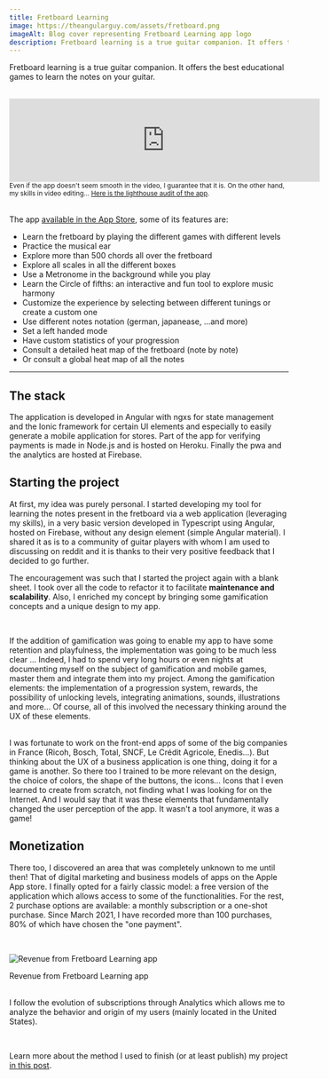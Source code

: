 ```yaml
---
title: Fretboard Learning
image: https://theangularguy.com/assets/fretboard.png
imageAlt: Blog cover representing Fretboard Learning app logo
description: Fretboard learning is a true guitar companion. It offers the best educational games to learn the notes on your guitar, chords and scales.
---
```


Fretboard learning is a true guitar companion. It offers the best educational games to learn the notes on your guitar.
<br>
<br>


<iframe width="560" height="auto" src="https://www.youtube-nocookie.com/embed/x8gsRTMO_FA?controls=0" title="YouTube video player" frameborder="0" allow="accelerometer; autoplay; clipboard-write; encrypted-media; gyroscope; picture-in-picture" allowfullscreen></iframe>

<small>
Even if the app doesn't seem smooth in the video, I guarantee that it is. On the other hand, my skills in video editing...
<a href="https://twitter.com/TheAngularGuy/status/1205481460624429057">Here is the lighthouse audit of the app</a>.
</small>

<br>
<br>

The app [available in the App Store](https://apps.apple.com/fr/app/fretboard-learning/id1554316449), some of its features are:
- Learn the fretboard by playing the different games with different levels
- Practice the musical ear
- Explore more than 500 chords all over the fretboard
- Explore all scales in all the different boxes
- Use a Metronome in the background while you play
- Learn the Circle of fifths: an interactive and fun tool to explore music harmony
- Customize the experience by selecting between different tunings or create a custom one
- Use different notes notation (german, japanease, ...and more)
- Set a left handed mode
- Have custom statistics of your progression
- Consult a detailed heat map of the fretboard (note by note)
- Or consult a global heat map of all the notes


---




## The stack

The application is developed in Angular with ngxs for state management and the Ionic framework for certain UI elements 
and especially to easily generate a mobile application for stores. Part of the app for verifying payments is made 
in Node.js and is hosted on Heroku. Finally the pwa and the analytics are hosted at Firebase.



## Starting the project

At first, my idea was purely personal. I started developing my tool for learning the notes present in the fretboard via a 
web application (leveraging my skills), in a very basic version developed in Typescript using Angular, hosted on Firebase, 
without any design element (simple Angular material).
I shared it as is to a community of guitar players with whom I am used to discussing on reddit and it is thanks to their very positive 
feedback that I decided to go further.

The encouragement was such that I started the project again with a blank sheet. I took over all the code to 
refactor it to facilitate __maintenance and scalability__. Also, I enriched my concept by bringing some 
gamification concepts and a unique design to my app.


<br>

If the addition of gamification was going to enable my app to have some retention and playfulness, the implementation was going to be much less clear ... 
Indeed, I had to spend very long hours or even nights at documenting myself on the subject of gamification and mobile games, 
master them and integrate them into my project. Among the gamification elements: the implementation of a progression system, rewards, the possibility of 
unlocking levels, integrating animations, sounds, illustrations and more… Of course, all of this involved the necessary thinking around the UX of these elements. 

<br>
I was fortunate to work on the front-end apps of some of the big companies in France (Ricoh, Bosch, Total, SNCF, Le Crédit Agricole, Enedis...). 
But thinking about the UX of a business application is one thing, doing it for a game is another.
So there too I trained to be more relevant on the design, the choice of colors, the shape of the buttons, the icons… Icons that I even learned to create 
from scratch, not finding what I was looking for on the Internet. And I would say that it was these elements that fundamentally changed the user perception of the app. 
It wasn't a tool anymore, it was a game!


## Monetization

There too, I discovered an area that was completely unknown to me until then! That of digital marketing and business models of apps on the Apple App store. 
I finally opted for a fairly classic model: a free version of the application which allows access to some of the functionalities. For the rest, 2 purchase options 
are available: a monthly subscription or a one-shot purchase. Since March 2021, I have recorded more than 100 purchases, 80% of which have chosen the "one payment".

<br>

![Revenue from Fretboard Learning app](https://dev-to-uploads.s3.amazonaws.com/uploads/articles/bztog43tiiadlq7b27eg.png)
<figcaption>Revenue from Fretboard Learning app</figcaption>

<br>

I follow the evolution of subscriptions through Analytics which allows me to analyze the behavior and origin of my users (mainly located in the United States).



<br>

Learn more about the method I used to finish (or at least publish) my project [in this post](/articles/2021-11-01-5-tips-to-finish-your-side-projects/).

